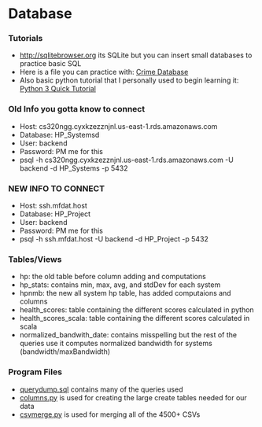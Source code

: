 # Database 
### Tutorials ###
* http://sqlitebrowser.org its SQLite but you can insert small databases to practice basic SQL  
* Here is a file you can practice with: [Crime Database](https://drive.google.com/file/d/0ByIak094YnTPMm9RbXB2ckhNWGc/view?usp=sharing) 
* Also basic python tutorial that I personally used to begin learning it: [Python 3 Quick Tutorial](https://learnxinyminutes.com/docs/python3/) 

### Old Info you gotta know to connect ###
* Host: cs320ngg.cyxkzezznjnl.us-east-1.rds.amazonaws.com
* Database: HP_Systemsd
* User: backend
* Password: PM me for this
* psql -h cs320ngg.cyxkzezznjnl.us-east-1.rds.amazonaws.com -U backend -d HP_Systems -p 5432

### NEW INFO TO CONNECT ###
* Host: ssh.mfdat.host
* Database: HP_Project
* User: backend
* Password: PM me for this
* psql -h ssh.mfdat.host -U backend -d HP_Project -p 5432

### Tables/Views ###
* hp: the old table before column adding and computations
* hp_stats: contains min, max, avg, and stdDev for each system
* hpnmb: the new all system hp table, has added computaions and columns
* health_scores: table containing the different scores calculated in python
* health_scores_scala: table containing the different scores calculated in scala
* normalized_bandwith_date: contains misspelling but the rest of the queries use it 
 computes normalized bandwidth for systems (bandwidth/maxBandwidth)

### Program Files ###
* [querydump.sql](https://github.com/NGG-Group-CS320/Database/blob/master/querydump.sql) contains many of the queries used 
* [columns.py](https://github.com/NGG-Group-CS320/Database/blob/master/columns.py) is used for creating the large create tables needed for our data
* [csvmerge.py](https://github.com/NGG-Group-CS320/Database/blob/master/csvmerge.py) is used for merging all of the 4500+ CSVs

